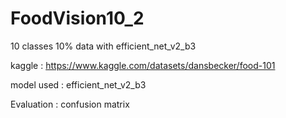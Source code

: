 # FoodVision10_2

10 classes 10% data with efficient_net_v2_b3  

kaggle : https://www.kaggle.com/datasets/dansbecker/food-101  

model used : efficient_net_v2_b3  

Evaluation : confusion matrix  
